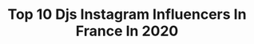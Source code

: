 ---
title: Top 10 Djs Instagram Influencers In France In 2020
description: >-
  Find top djs Instagram influencers in France in 2020. Most popular hashtags: #covid #legend #studio #summer.
platform: Instagram
profiles:
  - username: "faulandwad"
    fullname: >-
      Faul & Wad
    location: "France"
    followers: 30574
    engagement: 700
    commentsToLikes: 0.028871
    id: ck5hh4lmc6cu90i11tbdvpt17
    verified: false
    hashtags: "#savethesummer, #fisherquarantinechallenge, #prague, #roxyprague"
  - username: "djkentb"
    fullname: >-
      DJ Kent
    location: "France"
    followers: 33149
    engagement: 144
    commentsToLikes: 0.032564
    id: ck5pwxyr4p5m80i11ppn8xhwj
    verified: false
    hashtags: "#free, #remember, #top100, #lillemaville"
  - username: "djcutkiller"
    fullname: >-
      CUT KILLER
    location: "France"
    followers: 50371
    engagement: 178
    commentsToLikes: 0.036758
    id: ck15szzbifo9h0i1919aaqb5r
    verified: true
    hashtags: "#syst, #hiphoprockfunksoulpop, #legend, #djlive"
  - username: "miko"
    fullname: >-
      Michael de Almeida Gonçalves
    location: "France"
    followers: 47185
    engagement: 453
    commentsToLikes: 0.029019
    id: ck1394ijqjhct0i19m7oy689h
    verified: false
    hashtags: "#hypebeast"
  - username: "anthonyghnassia"
    fullname: >-
      anthonyghnassia
    location: "France"
    followers: 29137
    engagement: 301
    commentsToLikes: 0.013938
    id: ck14kiu95ppr70i19fjw8fuaj
    verified: false
    hashtags: "#danielradcliffe, #leaseydoux, #beniciodeltoro, #chloesevigny"
  - username: "yourfavjodi"
    fullname: >-
      Sukha & Jasmeet
    location: "France"
    followers: 13844
    engagement: 1138
    commentsToLikes: 0.006666
    id: ck9wfzjf4r7um0j78024jryal
    verified: false
    hashtags: "#inssta, #makeupporn, #indianweddings, #makeup"
  - username: "ctrfcn"
    fullname: >-
      CONTREFAÇON
    location: "France"
    followers: 5944
    engagement: 587
    commentsToLikes: 0.021628
    id: ck5zj6dt4h0zg0i14w1bqmg6w
    verified: true
    hashtags: "#covid, #ntm, #acidmusic, #ocb"
  - username: "calypsooverkill"
    fullname: >-
      Calypso Overkill
    location: "France"
    followers: 11293
    engagement: 370
    commentsToLikes: 0.021765
    id: ck5qdy8sfxue60i11sbwfl3op
    verified: false
    hashtags: "#littlemonster, #dragrace, #lavitanuova, #topouflop"
  - username: "henripfr"
    fullname: >-
      Henri PFR
    location: "France"
    followers: 169459
    engagement: 952
    commentsToLikes: 0.009235
    id: ck14hm2ntb05d0i19m1gu9r4u
    verified: true
    hashtags: "#clip, #backstage, #birthdayboy, #coronavirus"
  - username: "eversend_"
    fullname: >-
      Ξ V Ξ Я S Ξ N D
    location: "France"
    followers: 10003
    engagement: 565
    commentsToLikes: 0.063822
    id: ck5pvs6mxjdq20i11vvqj1b6m
    verified: false
    hashtags: "#tbt, #djsavemynight"
---